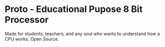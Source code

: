 # Proto - Educational Pupose 8 Bit Processor
Made for students, teachers, and any soul who wants to understand how a CPU works. Open Source.
